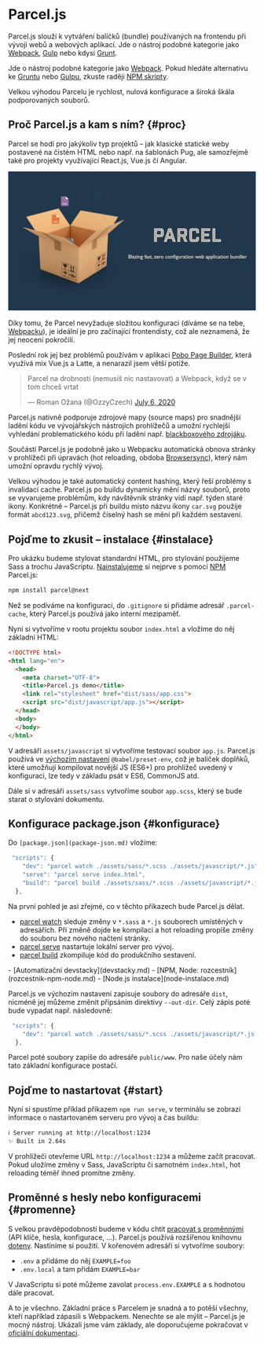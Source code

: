 # Parcel.js

<!-- Autor: Tomáš Smetka (smetka.tomas90@gmail.com) -->

Parcel.js slouží k vytváření balíčků (bundle) používaných na frontendu při vývoji webů a webových aplikací. Jde o nástroj podobné kategorie jako [Webpack](webpack.md), [Gulp](https://gulpjs.com/) nebo kdysi [Grunt](grunt.md).

Jde o nástroj podobné kategorie jako [Webpack](webpack.md). Pokud hledáte alternativu ke [Gruntu](grunt.md) nebo [Gulpu](https://gulpjs.com/), zkuste raději [NPM skripty](https://css-tricks.com/why-npm-scripts/).

Velkou výhodou Parcelu je rychlost, nulová konfigurace a široká škála podporovaných souborů.

## Proč Parcel.js a kam s ním? {#proc}

Parcel se hodí pro jakýkoliv typ projektů – jak klasické statické weby postavené na čistém HTML nebo např. na šablonách Pug, ale samozřejmě také pro projekty využívající React.js, Vue.js či Angular.

![Parcel](../dist/images/original/parcel-js.jpg)

Díky tomu, že Parcel nevyžaduje složitou konfiguraci (díváme se na tebe, [Webpacku](webpack.md)), je ideální je pro začínající frontendisty, což ale neznamená, že jej neocení pokročilí.

Poslední rok jej bez problémů používám v aplikaci [Pobo Page Builder](https://www.pobo.cz), která využívá mix Vue.js a Latte, a nenarazil jsem větší potíže.

<blockquote class="twitter-tweet"><p lang="cs" dir="ltr">Parcel na drobnosti (nemusíš nic nastavovat) a Webpack, když se v tom chceš vrtat</p>&mdash; Roman Ožana (@OzzyCzech) <a href="https://twitter.com/OzzyCzech/status/1280232892728295424?ref_src=twsrc%5Etfw">July 6, 2020</a></blockquote>
<script async src="https://platform.twitter.com/widgets.js" charset="utf-8"></script>

Parcel.js nativně podporuje zdrojové mapy (source maps) pro snadnější ladění kódu ve vývojářských nástrojích prohlížečů a umožní rychlejší vyhledání problematického kódu při ladění např. [blackboxového zdrojáku](https://developer.chrome.com/devtools/docs/blackboxing).

<!-- AdSnippet -->

Součástí Parcel.js je podobně jako u Webpacku automatická obnova stránky v prohlížeči při úpravách (hot reloading, obdoba [Browsersync](browsersync.md)), který nám umožní opravdu rychlý vývoj.

Velkou výhodou je také automatický content hashing, který řeší problémy s invalidací cache. Parcel.js po buildu dynamicky mění názvy souborů, proto se vyvarujeme problémům, kdy návštěvník stránky vidí např. týden staré ikony. Konkrétně – Parcel.js při buildu místo názvu ikony `car.svg` použije formát `abcd123.svg`, přičemž číselný hash se mění při každém sestavení.

## Pojďme to zkusit – instalace {#instalace}

Pro ukázku budeme stylovat standardní HTML, pro stylování použijeme Sass a trochu JavaScriptu. [Nainstalujeme](https://github.com/parcel-bundler/parcel) si nejprve s pomocí [NPM](npm.md) Parcel.js:

```bash
npm install parcel@next
```

Než se podíváme na konfiguraci, do `.gitignore` si přidáme adresář `.parcel-cache`, který Parcel.js používá jako interní mezipaměť.

Nyní si vytvoříme v rootu projektu soubor `index.html` a vložíme do něj základní HTML:

```html
<!DOCTYPE html>
<html lang="en">
  <head>
    <meta charset="UTF-8">
    <title>Parcel.js demo</title>
    <link rel="stylesheet" href="dist/sass/app.css">
    <script src="dist/javascript/app.js"></script>
  </head>
  <body>
  </body>
</html>
```

V adresáři `assets/javascript` si vytvoříme testovací soubor `app.js`. Parcel.js používá ve [výchozím nastavení](https://parceljs.org/javascript.html#default-babel-transforms) `@babel/preset-env`, což je balíček doplňků, které umožňují kompilovat novější JS (ES6+) pro prohlížeč uvedený v konfiguraci, lze tedy v základu psát v ES6, CommonJS atd.

<!-- AdSnippet -->

Dále si v adresáři `assets/sass` vytvoříme soubor `app.scss`, který se bude starat o stylování dokumentu.

## Konfigurace package.json {#konfigurace}

Do `[package.json](package-json.md)` vložíme:

```js
 "scripts": {
    "dev": "parcel watch ./assets/sass/*.scss ./assets/javascript/*.js",
    "serve": "parcel serve index.html",
    "build": "parcel build ./assets/sass/*.scss ./assets/javascript/*.js --no-source-maps"
  },
```

Na první pohled je asi zřejmé, co v těchto příkazech bude Parcel.js dělat.

- [parcel watch](https://github.com/parcel-bundler/parcel#parcel-watch) sleduje změny v `*.sass` a `*.js` souborech umístěných v adresářích. Při změně dojde ke kompilaci a hot reloading propíše změny do souboru bez nového načtení stránky.
- [parcel serve](https://github.com/parcel-bundler/parcel#parcel-serve) nastartuje lokální server pro vývoj.
- [parcel build](https://github.com/parcel-bundler/parcel#parcel-build) zkompiluje kód do produkčního sestavení.

<div class="related web-only" markdown="1">
- [Automatizační devstacky](devstacky.md)
- [NPM, Node: rozcestník](rozcestnik-npm-node.md)
- [Node.js instalace](node-instalace.md)
</div>

Parcel.js ve výchozím nastavení zapisuje soubory do adresáře `dist`,  nicméně jej můžeme změnit připsáním direktivy `--out-dir`. Celý zápis poté bude vypadat např. následovně:

```js
 "scripts": {
    "dev": "parcel watch ./assets/sass/*.scss ./assets/javascript/*.js --out-dir public/www"
  },
```

Parcel poté soubory zapíše do adresáře `public/www`. Pro naše účely nám tato základní konfigurace postačí.

## Pojďme to nastartovat {#start}

Nyní si spustíme příklad příkazem `npm run serve`, v terminálu se zobrazí informace o nastartovaném serveru pro vývoj a čas buildu:

```bash
ℹ️ Server running at http://localhost:1234
✨ Built in 2.64s
```

V prohlížeči otevřeme URL `http://localhost:1234` a můžeme začít pracovat. Pokud uložíme změny v Sass, JavaScriptu či samotném `index.html`, hot reloading téměř ihned promítne změny.

## Proměnné s hesly nebo konfiguracemi {#promenne}

S velkou pravděpodobností budeme v kódu chtít [pracovat s proměnnými](https://parceljs.org/env.html) (API klíče, hesla, konfigurace, …). Parcel.js používá rozšířenou knihovnu [dotenv](https://github.com/motdotla/dotenv). Nastíníme si použití. V kořenovém adresáři si vytvoříme soubory:

- `.env` a přidáme do něj `EXAMPLE=foo`
- `.env.local` a tam přidám `EXAMPLE=bar`

V JavaScriptu si poté můžeme zavolat `process.env.EXAMPLE` a s hodnotou dále pracovat.

A to je všechno. Základní práce s Parcelem je snadná a to potěší všechny, kteří například zápasili s Webpackem. Nenechte se ale mýlit – Parcel.js je mocný nástroj. Ukázali jsme vám základy, ale doporučujeme pokračovat v [oficiální dokumentaci](https://github.com/parcel-bundler/parcel#cli-args--flags).

<!-- AdSnippet -->
